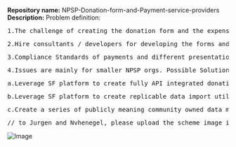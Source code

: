 __Repository name:__ 
NPSP-Donation-form-and-Payment-service-providers<br>
__Description:__ 
Problem definition:

<pre>1.The challenge of creating the donation form and the expense of creating and integrating it.</pre>
<pre>2.Hire consultants / developers for developing the forms and API’s</pre>
<pre>3.Compliance Standards of payments and different presentations and formats of the forms.</pre>
<pre>4.Issues are mainly for smaller NPSP orgs. Possible Solutions (Diminished complexity):</pre>

<pre>a.Leverage SF platform to create fully API integrated donation forms</pre>
<pre>b.Leverage SF platform to create replicable data import utility for standardized payment processor data extracts in XML, csv or MS excel EG: This eliminates the cost of integration tools by allowing the NPSP to extract and control the data extracts in the various formats.</pre>
<pre>c.Create a series of publicly meaning community owned data maps from common payment processing tools from NPSP to use and configuring the existing batch import tools in NPSP</pre>
<pre>// to Jurgen and Nvhenegel, please upload the scheme image in the main repository and then change *myimage.png* below with the image's file name.</pre>

![Image](https://github.com/SFDO-Sprint-2019-Amsterdam/NPSP-Donation-form-and-Payment-service-providers/blob/master/myimage.png?raw=true)

